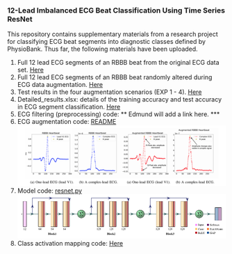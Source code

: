 
### 12-Lead Imbalanced ECG Beat Classification Using Time Series ResNet

This repository contains supplementary materials from a research project for classifying ECG beat segments into diagnostic classes defined by PhysioBank.
Thus far, the following materials have been uploaded.
1. Full 12 lead ECG segments of an RBBB beat from the original ECG data set. [Here](supplemental_plots/Figure2)
2. Full 12 lead ECG segments of an RBBB beat randomly altered during ECG data augmentation. [Here](supplemental_plots/Figure3)
3. Test results in the four augmentation scenarios (EXP 1 - 4). [Here](test_results.md)
4. Detailed_results.xlsx: details of the training accuracy and test accuracy in ECG segment classification. [Here](result_details.xlsx)
5. ECG filtering (preprocessing) code: ** Edmund will add a link here. ***
6. ECG augmentation code: [README](augmentation/README.md)
  ![AugTest](imgs/rbbb.png)
7. Model code: [resnet.py](resnet/resnet.py)
  ![ResNetArch](imgs/resnet.png)
8. Class activation mapping code: [Here](class_activation_map/cam.py)

